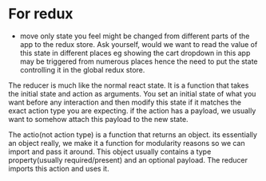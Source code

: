 # For redux
- move only state you feel might be changed from different parts of the app to the redux store. Ask yourself, would we want to read the value of this state in different places eg showing the cart dropdown in this app may be triggered from numerous places hence the need to put the state controlling it in the global redux store. 

The reducer is much like the normal react state. It is a function that takes the initial state and action as arguments. You set an initial state of what you want before any interaction and then modify this state if it matches the exact action type you are expecting. if the action has a payload, we usually want to somehow attach this payload to the new state.

The actio(not action type) is a function that returns an object. its essentially an object really, we make it a function for modularity reasons so we can import and pass it around. This object usually contains a type property(usually required/present) and an optional payload. The reducer imports this action and uses it.


<!-- Documenting where I stopped each time on the github repo-->
<!-- Mon 4/01/2021 -->
<!-- https://github.com/ZhangMYihua/lesson-24/blob/master/src/pages/checkout/checkout.styles.scss -->


<!--  file:///Users/divinelovechukwuemeka/Downloads/Complete-React-Course-Course-Guideline%20(3).pdf-->